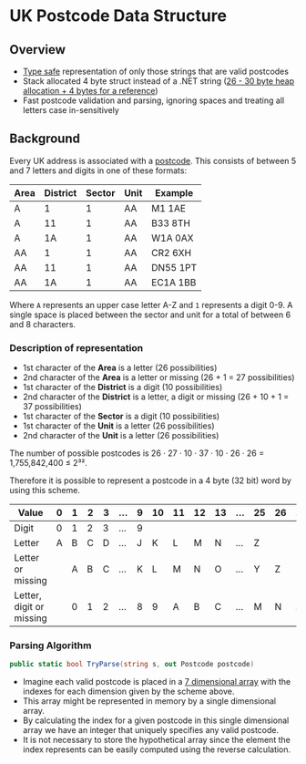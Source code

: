 # UK Postcode Data Structure

## Overview
* [Type safe](https://en.wikipedia.org/wiki/Type_safety) representation of only those strings that are valid postcodes
* Stack allocated 4 byte struct instead of a .NET string ([26 - 30 byte heap allocation + 4 bytes for a reference](http://www.abstractpath.com/2012/size-of-a-csharp-string/))
* Fast postcode validation and parsing, ignoring spaces and treating all letters case in-sensitively

## Background
Every UK address is associated with a [postcode](https://en.wikipedia.org/wiki/Postcodes_in_the_United_Kingdom). This consists of between 5 and 7 letters and digits in one of these formats:

| Area | District | Sector | Unit | Example  |
|------|----------|--------|------|----------|
| A    | 1        | 1      |  AA  | M1 1AE   |
| A    | 11       | 1      |  AA  | B33 8TH  |
| A    | 1A       | 1      |  AA  | W1A 0AX  |
| AA   | 1        | 1      |  AA  | CR2 6XH  |
| AA   | 11       | 1      |  AA  | DN55 1PT |
| AA   | 1A       | 1      |  AA  | EC1A 1BB |

Where `A` represents an upper case letter A-Z and `1` represents a digit 0-9. A single space is placed between the sector and unit for a total of between 6 and 8 characters.

### Description of representation
* 1st character of the **Area** is a letter (26 possibilities)
* 2nd character of the **Area** is a letter or missing (26 + 1 = 27 possibilities)
* 1st character of the **District** is a digit (10 possibilities)
* 2nd character of the **District** is a letter, a digit or missing (26 + 10 + 1 = 37 possibilities)
* 1st character of the **Sector** is a digit (10 possibilities)
* 1st character of the **Unit** is a letter (26 possibilities)
* 2nd character of the **Unit** is a letter (26 possibilities)

The number of possible postcodes is
26 · 27 · 10 · 37 · 10 · 26 · 26 = 1,755,842,400 ≤ 2³².

Therefore it is possible to represent a postcode in a 4 byte (32 bit) word by using this scheme.

| Value                    | 0 | 1 | 2 | 3 | … | 9 | 10 | 11 | 12 | 13 | …  | 25 | 26 | … | 36 | 
|--------------------------|---|---|---|---|---|---|--- |----|----|----|----|----|----|---|----|
| Digit                    | 0 | 1 | 2 | 3 | … | 9 |
| Letter                   | A | B | C | D | … | J | K  | L  | M  | N  | …  | Z  |
| Letter or missing        |   | A | B | C | … | K | L  | M  | N  | O  | …  | Y  |  Z |
| Letter, digit or missing |   | 0 | 1 | 2 | … | 8 | 9  | A  | B  | C  | …  | M  |  N | … |  Z |

### Parsing Algorithm
``` C#
public static bool TryParse(string s, out Postcode postcode)
```
* Imagine each valid postcode is placed in a [7 dimensional array](https://en.wikipedia.org/wiki/Array_data_structure#Multidimensional_arrays) with the indexes for each dimension given by the scheme above.
* This array might be represented in memory by a single dimensional array.
* By calculating the index for a given postcode in this single dimensional array we have an integer that uniquely specifies any valid postcode.
* It is not necessary to store the hypothetical array since the element the index represents can be easily computed using the reverse calculation.
